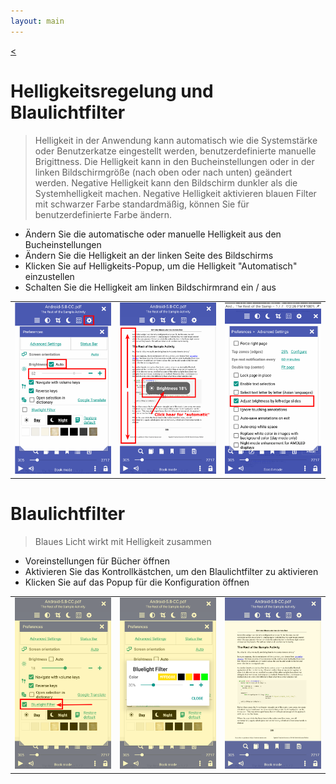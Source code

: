 ```yaml
---
layout: main
---
```

[<](/wiki/faq)

# Helligkeitsregelung und Blaulichtfilter

> Helligkeit in der Anwendung kann automatisch wie die Systemstärke oder Benutzerkatze eingestellt werden, benutzerdefinierte manuelle Brigittness.
Die Helligkeit kann in den Bucheinstellungen oder in der linken Bildschirmgröße (nach oben oder nach unten) geändert werden.
Negative Helligkeit kann den Bildschirm dunkler als die Systemhelligkeit machen.
Negative Helligkeit aktivieren blauen Filter mit schwarzer Farbe standardmäßig, können Sie für benutzerdefinierte Farbe ändern.


* Ändern Sie die automatische oder manuelle Helligkeit aus den Bucheinstellungen
* Ändern Sie die Helligkeit an der linken Seite des Bildschirms
* Klicken Sie auf Helligkeits-Popup, um die Helligkeit &quot;Automatisch&quot; einzustellen
* Schalten Sie die Helligkeit am linken Bildschirmrand ein / aus

||||
|-|-|-|
|![](1.png)|![](2.png)|![](3.png)|

# Blaulichtfilter
> Blaues Licht wirkt mit Helligkeit zusammen

* Voreinstellungen für Bücher öffnen
* Aktivieren Sie das Kontrollkästchen, um den Blaulichtfilter zu aktivieren
* Klicken Sie auf das Popup für die Konfiguration öffnen

||||
|-|-|-|
|![](7.png)|![](6.png)|![](8.png)|
